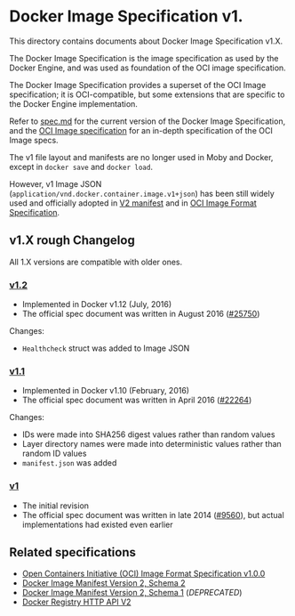# Docker Image Specification v1.

This directory contains documents about Docker Image Specification v1.X.

The Docker Image Specification is the image specification as used by the
Docker Engine, and was used as foundation of the OCI image specification.

The Docker Image Specification provides a superset of the OCI Image specification;
it is OCI-compatible, but some extensions that are specific to the Docker
Engine implementation.

Refer to [spec.md](spec.md) for the current version of the Docker Image
Specification, and the [OCI Image specification](https://github.com/opencontainers/image-spec/)
for an in-depth specification of the OCI Image specs.

The v1 file layout and manifests are no longer used in Moby and Docker, except in `docker save` and `docker load`.

However, v1 Image JSON (`application/vnd.docker.container.image.v1+json`) has been still widely
used and officially adopted in [V2 manifest](https://github.com/docker/distribution/blob/master/docs/spec/manifest-v2-2.md)
and in [OCI Image Format Specification](https://github.com/opencontainers/image-spec).

## v1.X rough Changelog

All 1.X versions are compatible with older ones.

### [v1.2](https://github.com/moby/moby/blob/daa4618da826fb1de4fc2478d88196edbba49b2f/image/spec/v1.2.md)

* Implemented in Docker v1.12 (July, 2016)
* The official spec document was written in August 2016 ([#25750](https://github.com/moby/moby/pull/25750))

Changes:

* `Healthcheck` struct was added to Image JSON

### [v1.1](https://github.com/moby/moby/blob/daa4618da826fb1de4fc2478d88196edbba49b2f/image/spec/v1.1.md)

* Implemented in Docker v1.10 (February, 2016)
* The official spec document was written in April 2016 ([#22264](https://github.com/moby/moby/pull/22264))

Changes:

* IDs were made into SHA256 digest values rather than random values
* Layer directory names were made into deterministic values rather than random ID values
* `manifest.json` was added 

### [v1](https://github.com/moby/moby/blob/daa4618da826fb1de4fc2478d88196edbba49b2f/image/spec/v1.md)

* The initial revision
* The official spec document was written in late 2014 ([#9560](https://github.com/moby/moby/pull/9560)), but actual implementations had existed even earlier


## Related specifications

* [Open Containers Initiative (OCI) Image Format Specification v1.0.0](https://github.com/opencontainers/image-spec/tree/v1.0.0)
* [Docker Image Manifest Version 2, Schema 2](https://github.com/docker/distribution/blob/master/docs/spec/manifest-v2-2.md)
* [Docker Image Manifest Version 2, Schema 1](https://github.com/docker/distribution/blob/master/docs/spec/manifest-v2-1.md) (*DEPRECATED*)
* [Docker Registry HTTP API V2](https://docs.docker.com/registry/spec/api/)
